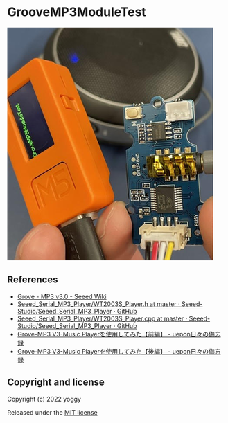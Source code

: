 # GrooveMP3ModuleTest
![](img01.jpg)

## References 

  - [Grove - MP3 v3.0 - Seeed Wiki](https://wiki.seeedstudio.com/Grove-MP3-v3/)
  - [Seeed_Serial_MP3_Player/WT2003S_Player.h at master · Seeed-Studio/Seeed_Serial_MP3_Player · GitHub](https://github.com/Seeed-Studio/Seeed_Serial_MP3_Player/blob/master/src/WT2003S_Player.h)
  - [Seeed_Serial_MP3_Player/WT2003S_Player.cpp at master · Seeed-Studio/Seeed_Serial_MP3_Player · GitHub](https://github.com/Seeed-Studio/Seeed_Serial_MP3_Player/blob/master/src/WT2003S_Player.cpp)
  - [Grove-MP3 V3-Music Playerを使用してみた【前編】 - uepon日々の備忘録](https://uepon.hatenadiary.com/entry/2019/12/27/223818)
  - [Grove-MP3 V3-Music Playerを使用してみた【後編】 - uepon日々の備忘録](https://uepon.hatenadiary.com/entry/2019/12/29/164445)

## Copyright and license
Copyright (c) 2022 yoggy

Released under the [MIT license](LICENSE)